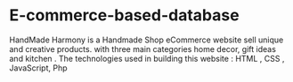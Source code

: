 # E-commerce-based-database
HandMade Harmony is a Handmade Shop eCommerce website sell  unique and creative products. with three main categories  home decor, gift ideas and kitchen . The technologies used in building this website : HTML , CSS , JavaScript, Php

